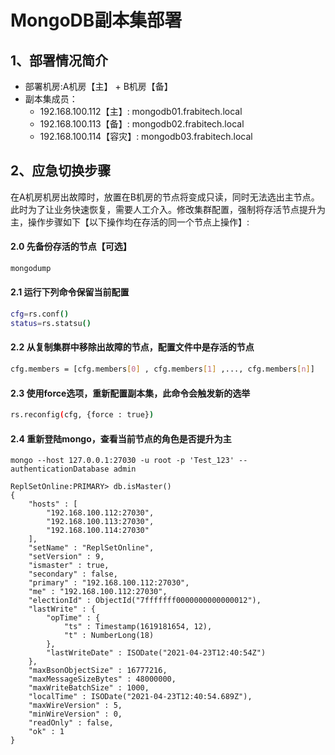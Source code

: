 # MongoDB副本集部署

## 1、部署情况简介
-  部署机房:A机房【主】 + B机房【备】
- 副本集成员：
	- 192.168.100.112【主】: mongodb01.frabitech.local
	- 192.168.100.113【备】: mongodb02.frabitech.local
	- 192.168.100.114【容灾】: mongodb03.frabitech.local

## 2、应急切换步骤
在A机房机房出故障时，放置在B机房的节点将变成只读，同时无法选出主节点。此时为了让业务快速恢复，需要人工介入。修改集群配置，强制将存活节点提升为主，操作步骤如下【以下操作均在存活的同一个节点上操作】:

#### 2.0 先备份存活的节点【可选】
```bash
mongodump 
```

#### 2.1 运行下列命令保留当前配置
```bash
cfg=rs.conf()
status=rs.statsu()
```

#### 2.2 从复制集群中移除出故障的节点，配置文件中是存活的节点
```bash 
cfg.members = [cfg.members[0] , cfg.members[1] ,..., cfg.members[n]]
```

#### 2.3 使用force选项，重新配置副本集，此命令会触发新的选举
```bash
rs.reconfig(cfg, {force : true})
```
#### 2.4 重新登陆mongo，查看当前节点的角色是否提升为主
```
mongo --host 127.0.0.1:27030 -u root -p 'Test_123' --authenticationDatabase admin

ReplSetOnline:PRIMARY> db.isMaster()
{
	"hosts" : [
		"192.168.100.112:27030",
		"192.168.100.113:27030",
		"192.168.100.114:27030"
	],
	"setName" : "ReplSetOnline",
	"setVersion" : 9,
	"ismaster" : true,
	"secondary" : false,
	"primary" : "192.168.100.112:27030",
	"me" : "192.168.100.112:27030",
	"electionId" : ObjectId("7fffffff0000000000000012"),
	"lastWrite" : {
		"opTime" : {
			"ts" : Timestamp(1619181654, 12),
			"t" : NumberLong(18)
		},
		"lastWriteDate" : ISODate("2021-04-23T12:40:54Z")
	},
	"maxBsonObjectSize" : 16777216,
	"maxMessageSizeBytes" : 48000000,
	"maxWriteBatchSize" : 1000,
	"localTime" : ISODate("2021-04-23T12:40:54.689Z"),
	"maxWireVersion" : 5,
	"minWireVersion" : 0,
	"readOnly" : false,
	"ok" : 1
}
```
